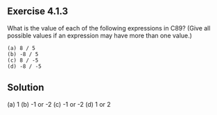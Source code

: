 ## Exercise 4.1.3
 What is the value of each of the following expressions in C89? (Give all possible values if an expression may have more than one value.)
```
(a) 8 / 5
(b) -8 / 5 
(c) 8 / -5 
(d) -8 / -5
```

## Solution
(a) 1
(b) -1 or -2
(c) -1 or -2
(d) 1 or 2
